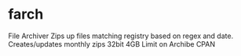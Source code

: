 # farch
File Archiver
Zips up files matching registry based on regex and date. 
Creates/updates monthly zips
32bit 4GB Limit on Archibe CPAN
